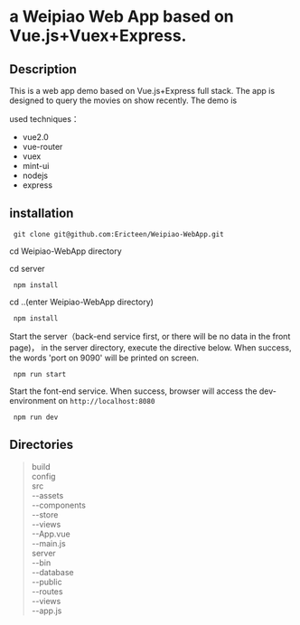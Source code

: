 
# a Weipiao Web App based on Vue.js+Vuex+Express.

## Description
This is a web app demo based on Vue.js+Express full stack. The app is designed to query the movies on show recently. The demo is 

used techniques：<br/>
- vue2.0
- vue-router
- vuex
- mint-ui
- nodejs
- express
	
## installation

```
 git clone git@github.com:Ericteen/Weipiao-WebApp.git
```

 cd Weipiao-WebApp directory

 cd server
```
 npm install
```

 cd ..(enter Weipiao-WebApp directory)
```
 npm install
```

Start the server（back-end service first, or there will be no data in the front page)， in the server directory, execute the directive below. When success, the words 'port on 9090' will be printed on screen.
```
 npm run start
```

Start the font-end service. When success, browser will access the dev-environment on `http://localhost:8080`
```
 npm run dev
```


## Directories
> build  
> config <br/>
> src  <br/>
>  --assets  <br/>
>  --components  <br/>
>  --store  <br/>
>  --views  <br/>
>  --App.vue <br/>
>  --main.js  <br/>
>server  <br/>
>  --bin  <br/>
>  --database  <br/>
>  --public  <br/>
>  --routes  <br/>
>  --views  <br/>
>  --app.js  <br/>



	
	
